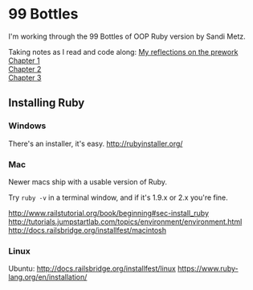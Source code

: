 # 99 Bottles

I'm working through the 99 Bottles of OOP Ruby version by Sandi Metz.

Taking notes as I read and code along:
[My reflections on the prework](./notes/reflections_while_reading.md)<br>
[Chapter 1](./notes/chapter_1_notes.md)<br>
[Chapter 2](./notes/chapter_2_notes.md)<br>
[Chapter 3](./notes/chapter_3_notes.md)<br>

## Installing Ruby

### Windows

There's an installer, it's easy.
http://rubyinstaller.org/

### Mac

Newer macs ship with a usable version of Ruby.

Try `ruby -v` in a terminal window, and if it's 1.9.x or 2.x you're fine.

http://www.railstutorial.org/book/beginning#sec-install_ruby
http://tutorials.jumpstartlab.com/topics/environment/environment.html
http://docs.railsbridge.org/installfest/macintosh

### Linux

Ubuntu: http://docs.railsbridge.org/installfest/linux
https://www.ruby-lang.org/en/installation/
